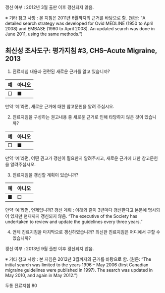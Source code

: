 갱신 여부
: 2012년 3월 출판 이후 갱신되지 않음.

※ 기타 참고 사항
: 본 지침은 2011년 6월까지의 근거를 바탕으로 함.
(원문: “A detailed search strategy was developed for Ovid MEDLINE (1950 to April 2008) and EMBASE (1980 to April 2008). An updated search was done in June 2011, using the same methods.”)

## 최신성 조사도구: 평가지침 #3, CHS–Acute Migraine, 2013

1) 진료지침 내용과 관련된 새로운 근거를 알고 있습니까?

| 예  | 아니오 |
| :-- | :----- |
| □   | ■      |

만약 ‘예’라면, 새로운 근거에 대한 참고문헌을 알려 주십시오.

2) 진료지침을 구성하는 권고내용 중 새로운 근거로 인해 타당하지 않은 것이 있습니까?

| 예  | 아니오 |
| :-- | :----- |
| □   | ■      |

만약 ‘예’라면, 어떤 권고가 갱신이 필요한지 알려주시고, 새로운 근거에 대한 참고문헌을 알려주십시오.

3) 진료지침을 갱신할 계획이 있습니까?

| 예  | 아니오 |
| :-- | :----- |
| ■   | □      |

만약 ‘예’라면, 언제입니까?
갱신 계획
: 아래와 같이 3년마다 갱신한다고 본문에 명시되어 있지만 현재까지 갱신되지 않음.
“The executive of the Society has undertaken to review and update the guidelines every three years.”

4) 언제 진료지침을 마지막으로 갱신하였습니까?
최신판 진료지침은 어디에서 구할 수 있습니까?

갱신 여부
: 2013년 9월 출판 이후 갱신되지 않음.

※ 기타 참고 사항
: 본 지침은 2012년 3월까지의 근거를 바탕으로 함.
(원문: “The initial search was limited to the years 1996 – May 2006 (first Canadian migraine guidelines were published in 1997). The search was updated in May 2010, and again in May 2012.”)

두통 진료지침
<PAGE>80